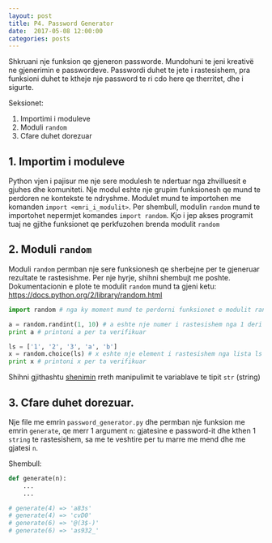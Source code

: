 ```yaml
---
layout: post
title: P4. Password Generator
date:  2017-05-08 12:00:00
categories: posts
---
```


Shkruani nje funksion qe gjeneron passworde. Mundohuni te jeni kreativë ne gjenerimin e passwordeve. Passwordi duhet te jete i rastesishem, pra funksioni duhet te ktheje nje password te ri cdo here qe therritet, dhe i sigurte.

Seksionet:
1. Importimi i moduleve
2. Moduli `random`
3. Cfare duhet dorezuar


## 1. Importim i moduleve

Python vjen i pajisur me nje sere modulesh te ndertuar nga zhvilluesit e
gjuhes dhe komuniteti. Nje modul eshte nje grupim funksionesh qe mund te
perdoren ne kontekste te ndryshme. Modulet mund te importohen me komanden
`import <emri_i_modulit>`. Per shembull, modulin `random` mund te importohet
nepermjet komandes `import random`. Kjo i jep akses programit tuaj ne gjithe
funksionet qe perkfuzohen brenda modulit `random`


## 2. Moduli `random`

Moduli `random` permban nje sere funksionesh qe sherbejne per te gjeneruar
rezultate te rastesishme. Per nje hyrje, shihni shembujt me poshte.
Dokumentacionin e plote te modulit `random` mund ta gjeni ketu:
https://docs.python.org/2/library/random.html

```python
import random # nga ky moment mund te perdorni funksionet e modulit random

a = random.randint(1, 10) # a eshte nje numer i rastesishem nga 1 deri ne 10
print a # printoni a per ta verifikuar

ls = ['1', '2', '3', 'a', 'b']
x = random.choice(ls) # x eshte nje element i rastesishem nga lista ls
print x # printoni x per ta verifikuar
```

Shihni gjithashtu [shenimin](https://n2academy.github.io/problems/posts/2017/05/08/rot_13.html#-kujdes) rreth manipulimit te variablave te tipit `str` (string)

## 3. Cfare duhet dorezuar.

Nje file me emrin `password_generator.py` dhe permban nje funksion me emrin `generate`, qe
merr 1 argument `n`: gjatesine e password-it dhe kthen 1 `string` te
rastesishem, sa me te veshtire per tu marre me mend dhe me gjatesi `n`.

Shembull:

```python
def generate(n):
    ...
    ...

# generate(4) => 'a83s'
# generate(4) => 'cvD0'
# generate(6) => '@(3$-)'
# generate(6) => 'as932_'
```
